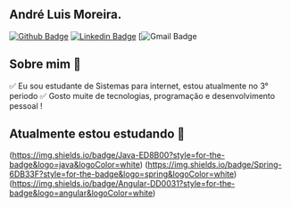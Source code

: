 ## André Luis Moreira.

[![Github Badge](https://img.shields.io/badge/-Github-000?style=flat-square&logo=Github&logoColor=white&link=https://github.com/andreluismoreira)](https://github.com/andreluismoreira)
[![Linkedin Badge](https://img.shields.io/badge/-LinkedIn-blue?style=flat-square&logo=Linkedin&logoColor=white&link=https://www.linkedin.com/in/andre-luis-1b937aa3/)](https://www.linkedin.com/in/andre-luis-1b937aa3/)
[![Gmail Badge](https://img.shields.io/badge/Gmail-D14836?style=for-the-badge&logo=gmail&logoColor=white&link=href="mailto:andreluistma@gmail.com?subject=Hello%20again")

## Sobre mim :dart:

 :white_check_mark: Eu sou estudante de Sistemas para internet, estou atualmente no 3° periodo 
 :white_check_mark: Gosto muite de tecnologias, programação e desenvolvimento pessoal ! 


## Atualmente estou estudando :rocket:

(https://img.shields.io/badge/Java-ED8B00?style=for-the-badge&logo=java&logoColor=white)
(https://img.shields.io/badge/Spring-6DB33F?style=for-the-badge&logo=spring&logoColor=white)
(https://img.shields.io/badge/Angular-DD0031?style=for-the-badge&logo=angular&logoColor=white)


<!--
**andreluismoreira/andreluismoreira** is a ✨ _special_ ✨ repository because its `README.md` (this file) appears on your GitHub profile.

Here are some ideas to get you started:

- 🔭 I’m currently working on ...
- 🌱 I’m currently learning ...
- 👯 I’m looking to collaborate on ...
- 🤔 I’m looking for help with ...
- 💬 Ask me about ...
- 📫 How to reach me: ...
- 😄 Pronouns: ...
- ⚡ Fun fact: ...
-->
